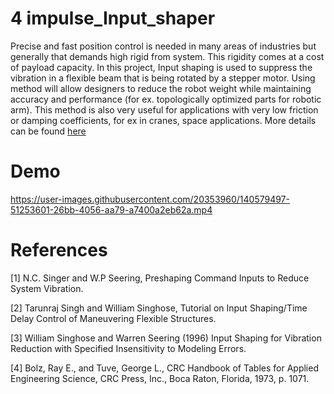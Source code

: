 # 4 impulse_Input_shaper
Precise and fast position control is needed in many areas of industries but generally that demands  high rigid from system. This rigidity comes at a cost of payload capacity. In this project, Input shaping is used to suppress the vibration in a flexible beam that is being rotated by a stepper motor. Using method will allow designers to reduce the robot weight while maintaining accuracy and performance (for ex. topologically optimized parts for robotic arm). This method is also very useful for applications with very low friction or damping coefficients, for ex in cranes, space applications. More details can be found [here](https://historical-rabbit-6b2.notion.site/Vibration-Reduction-for-Flexible-Structures-using-Input-Shaping-606b3e8c18bc48a49ce6a9670931d04b)

# Demo
https://user-images.githubusercontent.com/20353960/140579497-51253601-26bb-4056-aa79-a7400a2eb62a.mp4

# References
[1] N.C. Singer and W.P Seering, Preshaping Command Inputs to Reduce System Vibration.

[2] Tarunraj Singh and William Singhose, Tutorial on Input Shaping/Time Delay Control of Maneuvering Flexible Structures.

[3] William Singhose and Warren Seering (1996) Input Shaping for Vibration Reduction with Specified Insensitivity to Modeling Errors. 

[4] Bolz, Ray E., and Tuve, George L., CRC Handbook of Tables for Applied Engineering Science, CRC Press, Inc., Boca Raton, Florida, 1973, p. 1071.

